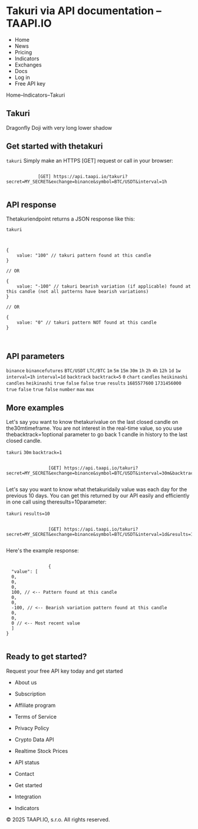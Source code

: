 # Takuri via API documentation – TAAPI.IO

- Home
- News
- Pricing
- Indicators
- Exchanges
- Docs
- Log in
- Free API key

Home–Indicators–Takuri


## Takuri
Dragonfly Doji with very long lower shadow


## Get started with thetakuri
`takuri` Simply make an HTTPS [GET] request or call in your browser:


```

			[GET] https://api.taapi.io/takuri?secret=MY_SECRET&exchange=binance&symbol=BTC/USDT&interval=1h
		
```

## API response
Thetakuriendpoint returns a JSON response like this:

`takuri` 
```

			
{
    value: "100" // takuri pattern found at this candle
}
				
// OR

{
    value: "-100" // takuri bearish variation (if applicable) found at this candle (not all patterns have bearish variations)
}
				
// OR
				
{
    value: "0" // takuri pattern NOT found at this candle
}
			
		
```

## API parameters
`binance` `binancefutures` `BTC/USDT` `LTC/BTC` `1m` `5m` `15m` `30m` `1h` `2h` `4h` `12h` `1d` `1w` `interval=1h` `interval=1d` `backtrack` `backtrack=5` `0` `chart` `candles` `heikinashi` `candles` `heikinashi` `true` `false` `false` `true` `results` `1685577600` `1731456000` `true` `false` `true` `false` `number` `max` `max` 
## More examples
Let's say you want to know thetakurivalue on the last closed candle on the30mtimeframe. You are not interest in the real-time value, so you use thebacktrack=1optional parameter to go back 1 candle in history to the last closed candle.

`takuri` `30m` `backtrack=1` 
```

				[GET] https://api.taapi.io/takuri?secret=MY_SECRET&exchange=binance&symbol=BTC/USDT&interval=30m&backtrack=1
			
```
Let's say you want to know what thetakuridaily value was each day for the previous 10 days. You can get this returned by our API easily and efficiently in one call using theresults=10parameter:

`takuri` `results=10` 
```

				[GET] https://api.taapi.io/takuri?secret=MY_SECRET&exchange=binance&symbol=BTC/USDT&interval=1d&results=10
			
```
Here's the example response:


```

				{
  "value": [
  0,
  0,
  0,
  100, // <-- Pattern found at this candle
  0,
  0,
  -100, // <-- Bearish variation pattern found at this candle
  0,
  0,
  0 // <-- Most recent value 
  ]
}
			
```

## Ready to get started?
Request your free API key today and get started

- About us
- Subscription
- Affiliate program
- Terms of Service
- Privacy Policy
- Crypto Data API
- Realtime Stock Prices
- API status
- Contact

- Get started
- Integration
- Indicators

© 2025 TAAPI.IO, s.r.o. All rights reserved.

